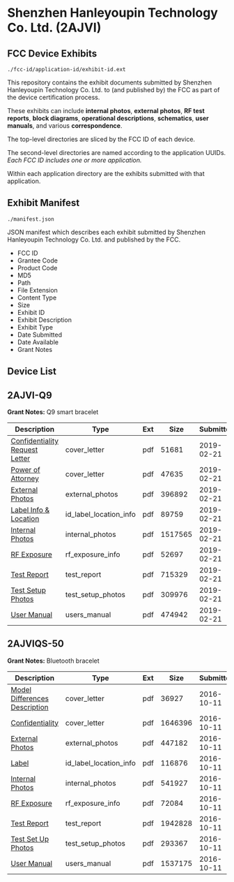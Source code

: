 # Shenzhen Hanleyoupin Technology Co. Ltd. (2AJVI)
## FCC Device Exhibits

```
./fcc-id/application-id/exhibit-id.ext
```

This repository contains the exhibit documents submitted by Shenzhen Hanleyoupin Technology Co. Ltd. to (and published by) the FCC as part of the device certification process.

These exhibits can include **internal photos**, **external photos**, **RF test reports**, **block diagrams**, **operational descriptions**, **schematics**, **user manuals**, and various **correspondence**.

The top-level directories are sliced by the FCC ID of each device.

The second-level directories are named according to the application UUIDs. *Each FCC ID includes one or more application.*

Within each application directory are the exhibits submitted with that application. 

## Exhibit Manifest

```
./manifest.json
```

JSON manifest which describes each exhibit submitted by Shenzhen Hanleyoupin Technology Co. Ltd. and published by the FCC.

- FCC ID
- Grantee Code
- Product Code
- MD5
- Path
- File Extension
- Content Type
- Size
- Exhibit ID
- Exhibit Description
- Exhibit Type
- Date Submitted
- Date Available
- Grant Notes

## Device List
## 2AJVI-Q9
**Grant Notes:** Q9 smart bracelet

| Description | Type | Ext | Size | Submitted | Available |
| ----------- | ---- | --- | ---- | --------- | --------- |
| [Confidentiality Request Letter](2AJVI-Q9/f9ff729791590581553f173ee037f2df/4175588.pdf) | cover_letter | pdf | 51681 | 2019-02-21 | 2019-02-21 |
| [Power of Attorney](2AJVI-Q9/f9ff729791590581553f173ee037f2df/4175589.pdf) | cover_letter | pdf | 47635 | 2019-02-21 | 2019-02-21 |
| [External Photos](2AJVI-Q9/f9ff729791590581553f173ee037f2df/4175585.pdf) | external_photos | pdf | 396892 | 2019-02-21 | 2019-02-21 |
| [Label Info & Location](2AJVI-Q9/f9ff729791590581553f173ee037f2df/4175587.pdf) | id_label_location_info | pdf | 89759 | 2019-02-21 | 2019-02-21 |
| [Internal Photos](2AJVI-Q9/f9ff729791590581553f173ee037f2df/4175586.pdf) | internal_photos | pdf | 1517565 | 2019-02-21 | 2019-02-21 |
| [RF Exposure](2AJVI-Q9/f9ff729791590581553f173ee037f2df/4175590.pdf) | rf_exposure_info | pdf | 52697 | 2019-02-21 | 2019-02-21 |
| [Test Report](2AJVI-Q9/f9ff729791590581553f173ee037f2df/4175591.pdf) | test_report | pdf | 715329 | 2019-02-21 | 2019-02-21 |
| [Test Setup Photos](2AJVI-Q9/f9ff729791590581553f173ee037f2df/4175592.pdf) | test_setup_photos | pdf | 309976 | 2019-02-21 | 2019-02-21 |
| [User Manual](2AJVI-Q9/f9ff729791590581553f173ee037f2df/4175593.pdf) | users_manual | pdf | 474942 | 2019-02-21 | 2019-02-21 |
## 2AJVIQS-50
**Grant Notes:** Bluetooth bracelet

| Description | Type | Ext | Size | Submitted | Available |
| ----------- | ---- | --- | ---- | --------- | --------- |
| [Model Differences Description](2AJVIQS-50/52146b95154d2f682a769125e97ef0fd/3159397.pdf) | cover_letter | pdf | 36927 | 2016-10-11 | 2016-10-15 |
| [Confidentiality](2AJVIQS-50/52146b95154d2f682a769125e97ef0fd/3159398.pdf) | cover_letter | pdf | 1646396 | 2016-10-11 | 2016-10-15 |
| [External Photos](2AJVIQS-50/52146b95154d2f682a769125e97ef0fd/3159399.pdf) | external_photos | pdf | 447182 | 2016-10-11 | 2016-10-15 |
| [Label](2AJVIQS-50/52146b95154d2f682a769125e97ef0fd/3159401.pdf) | id_label_location_info | pdf | 116876 | 2016-10-11 | 2016-10-15 |
| [Internal Photos](2AJVIQS-50/52146b95154d2f682a769125e97ef0fd/3159400.pdf) | internal_photos | pdf | 541927 | 2016-10-11 | 2016-10-15 |
| [RF Exposure](2AJVIQS-50/52146b95154d2f682a769125e97ef0fd/3159406.pdf) | rf_exposure_info | pdf | 72084 | 2016-10-11 | 2016-10-15 |
| [Test Report](2AJVIQS-50/52146b95154d2f682a769125e97ef0fd/3159405.pdf) | test_report | pdf | 1942828 | 2016-10-11 | 2016-10-15 |
| [Test Set Up Photos](2AJVIQS-50/52146b95154d2f682a769125e97ef0fd/3159404.pdf) | test_setup_photos | pdf | 293367 | 2016-10-11 | 2016-10-15 |
| [User Manual](2AJVIQS-50/52146b95154d2f682a769125e97ef0fd/3159407.pdf) | users_manual | pdf | 1537175 | 2016-10-11 | 2016-10-15 |
